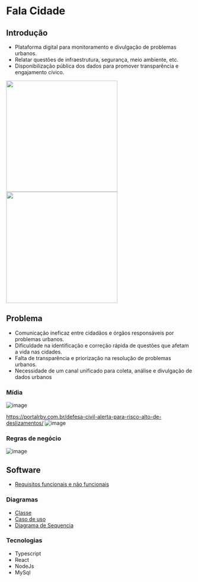 # Fala Cidade

## Introdução

- Plataforma digital para monitoramento e divulgação de problemas urbanos.
- Relatar questões de infraestrutura, segurança, meio ambiente, etc.
- Disponibilização pública dos dados para promover transparência e engajamento cívico.
<img height="300" src="https://github.com/user-attachments/assets/f1e32e4d-0f9d-499e-9db6-9888fa4dae6f" />      
<img height="300" src="https://github.com/user-attachments/assets/40afc8a8-09e5-47d3-80dd-5a2aefc760c8" />

## Problema

- Comunicação ineficaz entre cidadãos e órgãos responsáveis por problemas urbanos.
- Dificuldade na identificação e correção rápida de questões que afetam a vida nas cidades.
- Falta de transparência e priorização na resolução de problemas urbanos.
- Necessidade de um canal unificado para coleta, análise e divulgação de dados urbanos

### Mídia
![image](https://github.com/user-attachments/assets/67c88eab-de7f-4ff4-988a-3fba27fc0f91)

https://portalrbv.com.br/defesa-civil-alerta-para-risco-alto-de-deslizamentos/
![image](https://github.com/user-attachments/assets/8604a1b9-bbc0-4547-808b-bf976c8da2d2)

### Regras de negócio
![image](https://github.com/user-attachments/assets/3d3a65b9-8e92-4319-9bb8-7d7edfd11175)


## Software

- [Requisitos funcionais e não funcionais](./Requisitos.md)
### Diagramas
- [Classe](./DiagramaDeClasse.md) 
- [Caso de uso](./PreviewCasoDeUso.md) 
- [Diagrama de Sequencia](./DiagramaDeSequencia.md) 


### Tecnologias

- Typescript
- React
- NodeJs
- MySql

